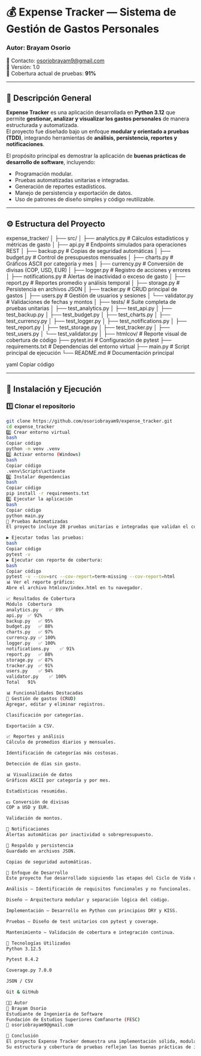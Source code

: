 # 💰 Expense Tracker — Sistema de Gestión de Gastos Personales

### Autor: **Brayam Osorio**  
📧 Contacto: [osoriobrayam9@gmail.com](mailto:osoriobrayam9@gmail.com)  
📆 Versión: 1.0  
🧪 Cobertura actual de pruebas: **91%**

---

## 🧭 Descripción General

**Expense Tracker** es una aplicación desarrollada en **Python 3.12** que permite **gestionar, analizar y visualizar los gastos personales** de manera estructurada y automatizada.  
El proyecto fue diseñado bajo un enfoque **modular y orientado a pruebas (TDD)**, integrando herramientas de **análisis, persistencia, reportes y notificaciones**.

El propósito principal es demostrar la aplicación de **buenas prácticas de desarrollo de software**, incluyendo:
- Programación modular.
- Pruebas automatizadas unitarias e integradas.
- Generación de reportes estadísticos.
- Manejo de persistencia y exportación de datos.
- Uso de patrones de diseño simples y código reutilizable.

---

## ⚙️ Estructura del Proyecto

expense_tracker/
│
├── src/
│ ├── analytics.py # Cálculos estadísticos y métricas de gasto
│ ├── api.py # Endpoints simulados para operaciones REST
│ ├── backup.py # Copias de seguridad automáticas
│ ├── budget.py # Control de presupuestos mensuales
│ ├── charts.py # Gráficos ASCII por categoría y mes
│ ├── currency.py # Conversión de divisas (COP, USD, EUR)
│ ├── logger.py # Registro de acciones y errores
│ ├── notifications.py # Alertas de inactividad o exceso de gasto
│ ├── report.py # Reportes promedio y análisis temporal
│ ├── storage.py # Persistencia en archivos JSON
│ ├── tracker.py # CRUD principal de gastos
│ ├── users.py # Gestión de usuarios y sesiones
│ └── validator.py # Validaciones de fechas y montos
│
├── tests/ # Suite completa de pruebas unitarias
│ ├── test_analytics.py
│ ├── test_api.py
│ ├── test_backup.py
│ ├── test_budget.py
│ ├── test_charts.py
│ ├── test_currency.py
│ ├── test_logger.py
│ ├── test_notifications.py
│ ├── test_report.py
│ ├── test_storage.py
│ ├── test_tracker.py
│ ├── test_users.py
│ └── test_validator.py
│
├── htmlcov/ # Reporte visual de cobertura de código
├── pytest.ini # Configuración de pytest
├── requirements.txt # Dependencias del entorno virtual
├── main.py # Script principal de ejecución
└── README.md # Documentación principal

yaml
Copiar código

---

## 🚀 Instalación y Ejecución

### 1️⃣ Clonar el repositorio

```bash
git clone https://github.com/osoriobrayam9/expense_tracker.git
cd expense_tracker
2️⃣ Crear entorno virtual
bash
Copiar código
python -m venv .venv
3️⃣ Activar entorno (Windows)
bash
Copiar código
.venv\Scripts\activate
4️⃣ Instalar dependencias
bash
Copiar código
pip install -r requirements.txt
5️⃣ Ejecutar la aplicación
bash
Copiar código
python main.py
🧪 Pruebas Automatizadas
El proyecto incluye 28 pruebas unitarias e integradas que validan el correcto funcionamiento de cada módulo.

▶️ Ejecutar todas las pruebas:
bash
Copiar código
pytest -v
▶️ Ejecutar con reporte de cobertura:
bash
Copiar código
pytest -v --cov=src --cov-report=term-missing --cov-report=html
📊 Ver el reporte gráfico:
Abre el archivo htmlcov/index.html en tu navegador.

📈 Resultados de Cobertura
Módulo	Cobertura
analytics.py	✅ 89%
api.py	✅ 92%
backup.py	✅ 95%
budget.py	✅ 88%
charts.py	✅ 97%
currency.py	✅ 100%
logger.py	✅ 100%
notifications.py	✅ 91%
report.py	✅ 88%
storage.py	✅ 87%
tracker.py	✅ 91%
users.py	✅ 94%
validator.py	✅ 100%
Total	91%

📊 Funcionalidades Destacadas
🧾 Gestión de gastos (CRUD)
Agregar, editar y eliminar registros.

Clasificación por categorías.

Exportación a CSV.

📈 Reportes y análisis
Cálculo de promedios diarios y mensuales.

Identificación de categorías más costosas.

Detección de días sin gasto.

📊 Visualización de datos
Gráficos ASCII por categoría y por mes.

Estadísticas resumidas.

💵 Conversión de divisas
COP a USD y EUR.

Validación de montos.

🔔 Notificaciones
Alertas automáticas por inactividad o sobrepresupuesto.

💾 Respaldo y persistencia
Guardado en archivos JSON.

Copias de seguridad automáticas.

🧠 Enfoque de Desarrollo
Este proyecto fue desarrollado siguiendo las etapas del Ciclo de Vida del Software (SDLC):

Análisis – Identificación de requisitos funcionales y no funcionales.

Diseño – Arquitectura modular y separación lógica del código.

Implementación – Desarrollo en Python con principios DRY y KISS.

Pruebas – Diseño de test unitarios con pytest y coverage.

Mantenimiento – Validación de cobertura e integración continua.

🧩 Tecnologías Utilizadas
Python 3.12.5

Pytest 8.4.2

Coverage.py 7.0.0

JSON / CSV

Git & GitHub

🧑‍💻 Autor
👤 Brayam Osorio
Estudiante de Ingeniería de Software
Fundación de Estudios Superiores Comfanorte (FESC)
📧 osoriobrayam9@gmail.com

🏁 Conclusión
El proyecto Expense Tracker demuestra una implementación sólida, modular y completamente testeada de un sistema de control financiero personal.
Su estructura y cobertura de pruebas reflejan las buenas prácticas de ingeniería de software, garantizando mantenibilidad, confiabilidad y escalabilidad del código.
